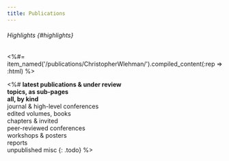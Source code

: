 ```yaml
---
title: Publications
---
```

###### Highlights {#highlights}


<%#= item_named('/publications/ChristopherWlehman/').compiled_content(:rep => :html) %>


<%#
**latest publications & under review**  
**topics, as sub-pages**  
**all, by kind**  
journal & high-level conferences  
edited volumes, books  
chapters & invited  
peer-reviewed conferences  
workshops & posters  
reports  
unpublished misc
{: .todo}
%>

